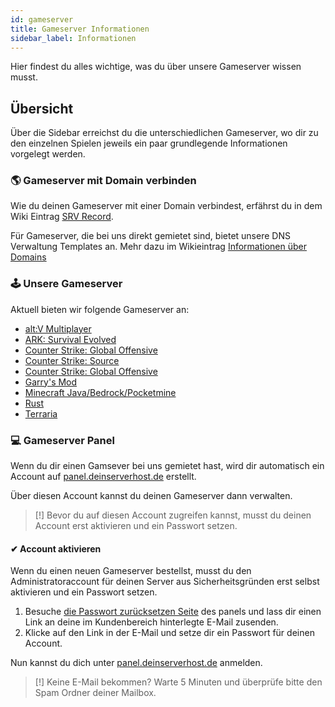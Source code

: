 ```yaml
---
id: gameserver
title: Gameserver Informationen
sidebar_label: Informationen
---
```

Hier findest du alles wichtige, was du über unsere Gameserver wissen musst.


## Übersicht
Über die Sidebar erreichst du die unterschiedlichen Gameserver, wo dir zu den einzelnen Spielen jeweils ein paar grundlegende Informationen vorgelegt werden.


### 🌎 Gameserver mit Domain verbinden
Wie du deinen Gameserver mit einer Domain verbindest, erfährst du in dem Wiki Eintrag [SRV Record](srv-record-erstellen.md).

Für Gameserver, die bei uns direkt gemietet sind, bietet unsere DNS Verwaltung Templates an. Mehr dazu im Wikieintrag [Informationen über Domains](domains#-dns-templates)
### 🕹 Unsere Gameserver
Aktuell bieten wir folgende Gameserver an:
- [alt:V Multiplayer](minecraft-gameserver)
- [ARK: Survival Evolved](minecraft-gameserver)
- [Counter Strike: Global Offensive](minecraft-gameserver)
- [Counter Strike: Source](minecraft-gameserver)
- [Counter Strike: Global Offensive](minecraft-gameserver)
- [Garry's Mod](minecraft-gameserver)
- [Minecraft Java/Bedrock/Pocketmine](minecraft-gameserver)
- [Rust](rust-gameserver)
- [Terraria](minecraft-gameserver)

### 💻 Gameserver Panel

Wenn du dir einen Gamsever bei uns gemietet hast, wird dir automatisch ein Account auf [panel.deinserverhost.de](https://panel.deinserverhost.de) erstellt.

Über diesen Account kannst du deinen Gameserver dann verwalten.

> [!] Bevor du auf diesen Account zugreifen kannst, musst du deinen Account erst aktivieren und ein Passwort setzen.

#### ✔ Account aktivieren
Wenn du einen neuen Gameserver bestellst, musst du den Administratoraccount für deinen Server aus Sicherheitsgründen erst selbst aktivieren und ein Passwort setzen.
1. Besuche [die Passwort zurücksetzen Seite](https://panel.deinserverhost.de/auth/password) des panels und lass dir einen Link an deine im Kundenbereich hinterlegte E-Mail zusenden.
2. Klicke auf den Link in der E-Mail und setze dir ein Passwort für deinen Account.

Nun kannst du dich unter [panel.deinserverhost.de](https://panel.deinserverhost.de) anmelden.

> [!] Keine E-Mail bekommen? Warte 5 Minuten und überprüfe bitte den Spam Ordner deiner Mailbox.